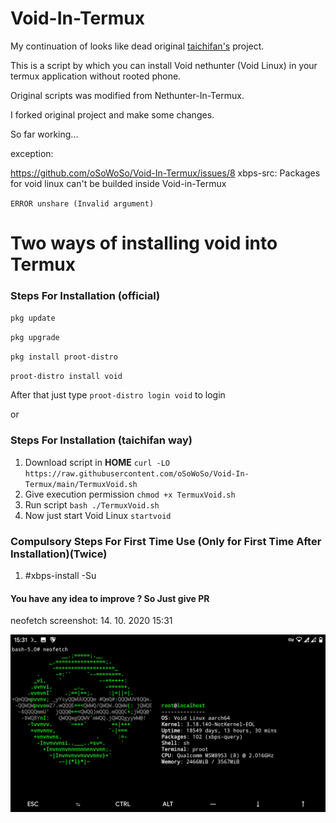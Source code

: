 # Void-In-Termux

My continuation of looks like dead original [taichifan's](https://github.com/taichifan/Void-In-Termux) project.

This is a script by which you can install Void nethunter (Void Linux) in your termux application without rooted phone.

Original scripts was modified from Nethunter-In-Termux.

I forked original project and make some changes.

So far working...

exception:

https://github.com/oSoWoSo/Void-In-Termux/issues/8 xbps-src: Packages for void linux can't be builded inside Void-in-Termux

`ERROR unshare (Invalid argument)`

# Two ways of installing void into Termux

### Steps For Installation (official)
`pkg update`

`pkg upgrade`

`pkg install proot-distro`

`proot-distro install void`

After that just type `proot-distro login void` to login

or

### Steps For Installation (taichifan way)
1. Download script in **HOME** `curl -LO https://raw.githubusercontent.com/oSoWoSo/Void-In-Termux/main/TermuxVoid.sh`
2. Give execution permission `chmod +x TermuxVoid.sh`
3. Run script `bash ./TermuxVoid.sh`
4. Now just start Void Linux `startvoid`

### Compulsory Steps For First Time Use (Only for First Time After Installation)(Twice)
1. #xbps-install -Su

#### You have any idea to improve ? So Just give PR

neofetch screenshot:
14. 10. 2020 15:31

<img alt="Screenshot" src="Screenshot_20201014-153143.jpg">
